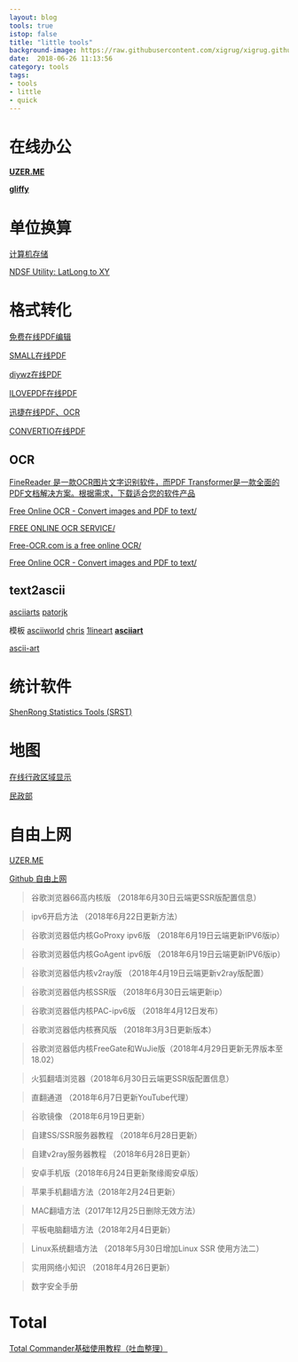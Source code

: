 ```yaml
---
layout: blog
tools: true
istop: false
title: "little tools"
background-image: https://raw.githubusercontent.com/xigrug/xigrug.github.io/master/picture/uzerme.png 
date:  2018-06-26 11:13:56
category: tools
tags:
- tools
- little
- quick
---
```


# 在线办公

<a href="https://www.uzer.me" title="可以看youtobe"> **UZER.ME** </a>

<a href="https://www.gliffy.com/" title="制作流程图、有chrome插件"> **gliffy** </a>

# 单位换算
[计算机存储](http://converter.elliotbeken.com/)

[NDSF Utility: LatLong to XY](http://www.whoi.edu/marine/ndsf/cgi-bin/NDSFutility.cgi?form=0&from=LatLon&to=XY)


# 格式转化
<a href="https://lightpdf.com/zh/" title="免费PDF工具：无需注册&功能强大"> 免费在线PDF编辑</a>

<a href="https://smallpdf.com/cn" title="轻松玩转PDF"> SMALL在线PDF</a>

<a href="http://cn.diywz.com/" title="轻松玩转PDF"> diywz在线PDF</a>

<a href="https://www.ilovepdf.com/zh_cn" title="轻松玩转PDF"> ILOVEPDF在线PDF</a>

<a href="http://www.jiakaodashi.com/pdf/" title="轻松玩转PDF"> 迅捷在线PDF、OCR</a>

<a href="https://convertio.co/zh/" title="轻松玩转PDF"> CONVERTIO在线PDF</a>

## OCR

<a href="http://www.abbyychina.com/xiazai.html" title="free OCR"> FineReader 是一款OCR图片文字识别软件，而PDF Transformer是一款全面的PDF文档解决方案。根据需求，下载适合您的软件产品</a>

<a href="https://ocr.space/" title="free OCR"> Free Online OCR - Convert images and PDF to text/ </a>

<a href="https://www.onlineocr.net/" title="free OCR"> FREE ONLINE OCR SERVICE/ </a>

<a href="https://www.free-ocr.com/" title="free OCR"> Free-OCR.com is a free online OCR/ </a>

<a href="http://www.free-online-ocr.com/" title="free OCR"> Free Online OCR - Convert images and PDF to text/ </a>

## text2ascii

[asciiarts](http://www.asciiarts.net/text2ascii.php)   [patorjk](http://patorjk.com/software/taag/)

模板 [asciiworld](http://www.asciiworld.com) [chris](http://www.chris.com/ascii/index.php) [1lineart](https://1lineart.kulaone.com/) [**asciiart**](https://www.asciiart.eu/)

[ascii-art](https://www.npmjs.com/package/ascii-art)

# 统计软件

<a href="http://www.mdtserver.com/srst" title="深容统计学软件"> ShenRong Statistics Tools (SRST)</a>

# 地图
<a href="http://lbsyun.baidu.com/jsdemo.htm#c1_10" title="行政区域划分"> 在线行政区域显示 </a>

<a href="http://xzqh.mca.gov.cn/map" title="行政区域划分"> 民政部 </a>

# 自由上网

[UZER.ME](https://uzer.me/z/apps)

[Github 自由上网](https://github.com/Alvin9999/new-pac/wiki)

>谷歌浏览器66高内核版 （2018年6月30日云端更SSR版配置信息）

> ipv6开启方法 （2018年6月22日更新方法）

> 谷歌浏览器低内核GoProxy ipv6版 （2018年6月19日云端更新IPV6版ip）

> 谷歌浏览器低内核GoAgent ipv6版 （2018年6月19日云端更新IPV6版ip）

> 谷歌浏览器低内核v2ray版 （2018年4月19日云端更新v2ray版配置）

> 谷歌浏览器低内核SSR版 （2018年6月30日云端更新ip）

> 谷歌浏览器低内核PAC-ipv6版 （2018年4月12日发布）

> 谷歌浏览器低内核赛风版 （2018年3月3日更新版本）

> 谷歌浏览器低内核FreeGate和WuJie版（2018年4月29日更新无界版本至18.02）

> 火狐翻墙浏览器（2018年6月30日云端更SSR版配置信息）

> 直翻通道 （2018年6月7日更新YouTube代理）

> 谷歌镜像 （2018年6月19日更新）

> 自建SS/SSR服务器教程 （2018年6月28日更新）

> 自建v2ray服务器教程 （2018年6月28日更新）

> 安卓手机版（2018年6月24日更新聚缘阁安卓版）

> 苹果手机翻墙方法（2018年2月24日更新）

> MAC翻墙方法（2017年12月25日删除无效方法）

> 平板电脑翻墙方法（2018年2月4日更新）

> Linux系统翻墙方法 （2018年5月30日增加Linux SSR 使用方法二）

> 实用网络小知识 （2018年4月26日更新）

> 数字安全手册 

# Total 

[Total Commander基础使用教程（吐血整理）](http://www.jiaocheng8.com/ruanjian/totalcommander/375.html)
